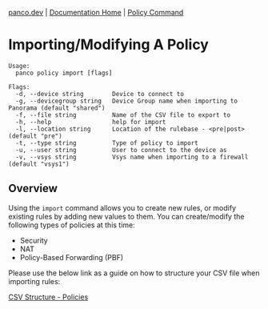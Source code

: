 [panco.dev](https://panco.dev) | [Documentation Home](https://panco.dev/docs.html) | [Policy Command](https://panco.dev/policy.html)

# Importing/Modifying A Policy

```
Usage:
  panco policy import [flags]

Flags:
  -d, --device string        Device to connect to
  -g, --devicegroup string   Device Group name when importing to Panorama (default "shared")
  -f, --file string          Name of the CSV file to export to
  -h, --help                 help for import
  -l, --location string      Location of the rulebase - <pre|post> (default "pre")
  -t, --type string          Type of policy to import
  -u, --user string          User to connect to the device as
  -v, --vsys string          Vsys name when importing to a firewall (default "vsys1")
```

## Overview

Using the `import` command allows you to create new rules, or modify existing rules by adding new values
to them. You can create/modify the following types of policies at this time:

* Security
* NAT
* Policy-Based Forwarding (PBF)

Please use the below link as a guide on how to structure your CSV file when importing rules:

[CSV Structure - Policies](https://panco.dev/csv_policy.html)
